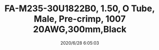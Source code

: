 ﻿---
layout: post 
title: FA-M235-30U1822B0, 1.50, O Tube, Male, Pre-crimp, 1007 20AWG,300mm,Black
tags: FA
categories: wire-harness
overview: OD 1.5 male terminal tube
series: FA
part_number: FA-P235-30U1822B0
thumb_img: static/202006/351-thumb-20200628140616.jpg
small_img: static/202006/351-20200628140616.jpg
date: 2020/6/28 6:05:03
---



